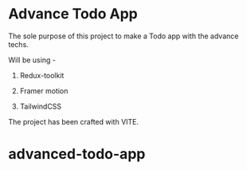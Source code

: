 # Advance Todo App

The sole purpose of this project to make a Todo app with the advance techs.

Will be using -

1. Redux-toolkit

2. Framer motion

3. TailwindCSS

The project has been crafted with VITE.
# advanced-todo-app
